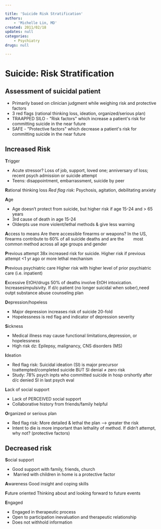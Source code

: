 ```yaml
---

title: 'Suicide Risk Stratification'
authors:
    - 'Michelle Lin, MD'
created: 2011/02/18
updates: null
categories:
    - Psychiatry
drugs: null

---
```




# Suicide: Risk Stratification

## Assessment of suicidal patient

-   Primarily based on clinician judgment while weighing risk and protective factors
-   3 red flags (rational thinking loss, ideation, organized/serious plan)
-   TRAAPPED SILO - "Risk factors" which increase a patient's risk for committing suicide in the near future
-   SAFE - "Protective factors" which decrease a patient's risk for committing suicide in the near future

## Increased Risk


**T**rigger
-   Acute stressor? Loss of job, support, loved one; anniversary of loss; recent psych admission or suicide attempt
-   Teens: disappointment, embarrassment, suicide by peer 

**R**ational thinking loss
*Red flag risk:* Psychosis, agitation, debilitating anxiety 

**A**ge
-   Age doesn’t protect from suicide, but higher risk if age 15-24 and &gt; 65 years
-   3rd cause of death in age 15-24
-   Olderpts use more violent/lethal methods & give less warning

**A**ccess to means
Are there accessible firearms or weapons? In the US, firearms contribute to 60% of all suicide deaths and are the       
most common method across all age groups and gender

**P**revious attempt
38x increased risk for suicide. Higher risk if previous attempt &lt;1 yr ago or more lethal mechanism

**P**revious psychiatric care
Higher risk with higher level of prior psychiatric care (i.e. inpatient)

**E**xcessive EtOH/drugs
50% of deaths involve EtOH intoxication. Increasesimpulsivity. If d/c patient (no longer suicidal when sober),need outpt substance abuse counseling plan

**D**epression/hopeless
-   Major depression increases risk of suicide 20-fold
-   Hopelessness is red flag and indicator of depression severity 

**S**ickness
-   Medical illness may cause functional limitations,depression, or hopelessness
-   High risk dz: Epilepsy, malignancy, CNS disorders (MS) 

**I**deation
-   Red flag risk: Suicidal ideation (SI) is major precursor toattempted/completed suicide BUT SI denial ≠ zero risk
-   Study: 78% psych inpts who committed suicide in hosp orshortly after d/c denied SI in last psych eval

**L**ack of social support
-   Lack of PERCEIVED social support
-   Collaborative history from friends/family helpful

**O**rganized or serious plan
-   Red flag risk: More detailed & lethal the plan --&gt; greater the risk
-   Intent to die is more important than lethality of method. If didn’t attempt, why not? (protective factors) 

## Decreased risk

**S**ocial support
-   Good support with family, friends, church
-    Married with children in home is a protective factor

**A**wareness
Good insight and coping skills 

**F**uture oriented
Thinking about and looking forward to future events

**E**ngaged
-   Engaged in therapeutic process
-   Open to participation inevaluation and therapeutic relationship
-   Does not withhold information
